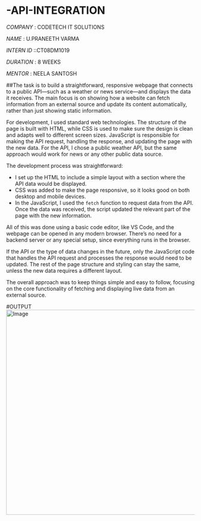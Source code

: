 # -API-INTEGRATION

*COMPANY* : CODETECH IT SOLUTIONS

*NAME* : U.PRANEETH VARMA

*INTERN ID* ::CT08DM1019

*DURATION* : 8 WEEKS 

*MENTOR* : NEELA SANTOSH

##The task is to build a straightforward, responsive webpage that connects to a public API—such as a weather or news service—and displays the data it receives. The main focus is on showing how a website can fetch information from an external source and update its content automatically, rather than just showing static information.

For development, I used standard web technologies. The structure of the page is built with HTML, while CSS is used to make sure the design is clean and adapts well to different screen sizes. JavaScript is responsible for making the API request, handling the response, and updating the page with the new data. For the API, I chose a public weather API, but the same approach would work for news or any other public data source.

The development process was straightforward:
- I set up the HTML to include a simple layout with a section where the API data would be displayed.
- CSS was added to make the page responsive, so it looks good on both desktop and mobile devices.
- In the JavaScript, I used the `fetch` function to request data from the API. Once the data was received, the script updated the relevant part of the page with the new information.

All of this was done using a basic code editor, like VS Code, and the webpage can be opened in any modern browser. There’s no need for a backend server or any special setup, since everything runs in the browser.

If the API or the type of data changes in the future, only the JavaScript code that handles the API request and processes the response would need to be updated. The rest of the page structure and styling can stay the same, unless the new data requires a different layout.

The overall approach was to keep things simple and easy to follow, focusing on the core functionality of fetching and displaying live data from an external source.


#OUTPUT
<img width="584" height="547" alt="Image" src="https://github.com/user-attachments/assets/628c735f-eb17-4e60-bbff-9f3d1abfa13e" />
